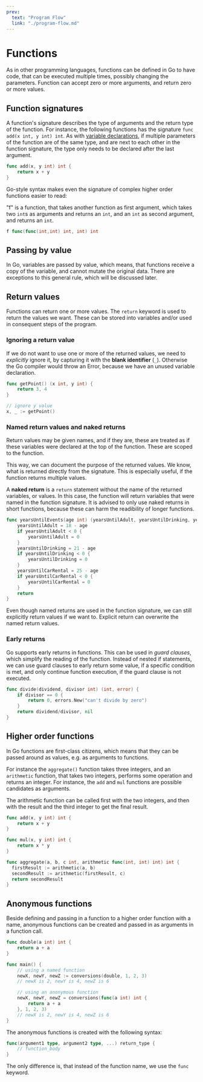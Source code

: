 ```yaml
---
prev:
  text: "Program Flow"
  link: "./program-flow.md"
---
```


# Functions

As in other programming languages, functions can be defined in Go to have code, that can be executed multiple times, possibly changing the parameters.
Function can accept zero or more arguments, and return zero or more values.

## Function signatures

A function's signature describes the type of arguments and the return type of the function. For instance, the following functions has the signature `func add(x int, y int) int`. As with [variable declarations](./variables#variable-declaration), if multiple parameters of the function are of the same type, and are next to each other in the function signature, the type only needs to be declared after the last argument.

```go
func add(x, y int) int {
    return x + y
}
```

Go-style syntax makes even the signature of complex higher order functions easier to read:

"f" is a function, that takes another function as first argument, which takes two `int`s as arguments and returns an `int`, and an `int` as second argument, and returns an `int`.

```go
f func(func(int,int) int, int) int
```

## Passing by value

In Go, variables are passed by value, which means, that functions receive a copy of the variable, and cannot mutate the original data. There are exceptions to this general rule, which will be discussed later.

## Return values

Functions can return one or more values. The `return` keyword is used to return the values we want. These can be stored into variables and/or used in consequent steps of the program.

### Ignoring a return value

If we do not want to use one or more of the returned values, we need to _explicitly_ ignore it, by capturing it with the **blank identifier** (`_`). Otherwise the Go compiler would throw an Error, because we have an unused variable declaration.

```go
func getPoint() (x int, y int) {
    return 3, 4
}

// ignore y value
x, _ := getPoint()
```

### Named return values and naked returns

Return values may be given names, and if they are, these are treated as if these variables were declared at the top of the function. These are scoped to the function.

This way, we can document the purpose of the returned values. We know, what is returned directly from the signature. This is especially useful, if the function returns multiple values.

A **naked return** is a `return` statement without the name of the returned variables, or values. In this case, the function will return variables that were named in the function signature. It is advised to only use naked returns in short functions, because these can harm the readibility of longer functions.

```go
func yearsUntilEvents(age int) (yearsUntilAdult, yearsUntilDrinking, yearsUntilCarRental int) {
    yearsUntilAdult = 18 - age
    if yearsUntilAdult < 0 {
        yearsUntilAdult = 0
    }
    yearsUntilDrinking = 21 - age
    if yearsUntilDrinking < 0 {
        yearsUntilDrinking = 0
    }
    yearsUntilCarRental = 25 - age
    if yearsUntilCarRental < 0 {
        yearsUntilCarRental = 0
    }
    return
}
```

Even though named returns are used in the function signature, we can still explicitly return values if we want to. Explicit return can overwrite the named return values.

### Early returns

Go supports early returns in functions. This can be used in _guard clauses_, which simplify the reading of the function. Instead of nested if statements, we can use guard clauses to early return some value, if a specific condition is met, and only continue function execution, if the guard clause is not executed.

```go
func divide(dividend, divisor int) (int, error) {
    if divisor == 0 {
        return 0, errors.New("can't divide by zero")
    }
    return dividend/divisor, nil
}
```

## Higher order functions

In Go functions are first-class citizens, which means that they can be passed around as values, e.g. as arguments to functions.

For instance the `aggregate()` function takes three integers, and an `arithmetic` function, that takes two integers, performs some operation and returns an integer. For instance, the `add` and `mul` functions are possible candidates as arguments.

The arithmetic function can be called first with the two integers, and then with the result and the third integer to get the final result.

```go
func add(x, y int) int {
    return x + y
}

func mul(x, y int) int {
    return x * y
}

func aggregate(a, b, c int, arithmetic func(int, int) int) int {
  firstResult := arithmetic(a, b)
  secondResult := arithmetic(firstResult, c)
  return secondResult
}
```

## Anonymous functions

Beside defining and passing in a function to a higher order function with a name, anonymous functions can be created and passed in as arguments in a function call.

```go
func double(a int) int {
    return a + a
}

func main() {
    // using a named function
    newX, newY, newZ := conversions(double, 1, 2, 3)
    // newX is 2, newY is 4, newZ is 6

    // using an anonymous function
    newX, newY, newZ = conversions(func(a int) int {
        return a + a
    }, 1, 2, 3)
    // newX is 2, newY is 4, newZ is 6
}
```

The anonymous functions is created with the following syntax:

```go
func(argument1 type, argument2 type, ...) return_type {
    // function_body
}
```

The only difference is, that instead of the function name, we use the `func` keyword.
